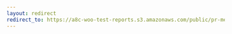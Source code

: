 ```yaml
---
layout: redirect
redirect_to: https://a8c-woo-test-reports.s3.amazonaws.com/public/pr-merge/41321/e2e/index.html
---
```

